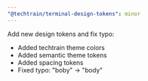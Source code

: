 ```yaml
---
"@techtrain/terminal-design-tokens": minor
---
```


Add new design tokens and fix typo:
- Added techtrain theme colors
- Added semantic theme tokens
- Added spacing tokens
- Fixed typo: "boby" → "body"